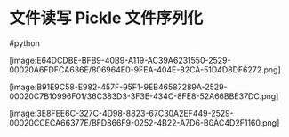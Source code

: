 # 文件读写 Pickle 文件序列化
#python


[image:E64DCDBE-BFB9-40B9-A119-AC39A6231550-2529-00020A6FDFCA636E/806964E0-9FEA-404E-82CA-51D4D8DF6272.png]

[image:B91E9C58-E982-457F-95F1-9EB46587289A-2529-00020C7B10996F01/36C383D3-3F3E-434C-8FE8-52A66BBE37DC.png]

[image:3E8FEE6C-327C-4D98-8823-67C30A2EF449-2529-00020CCECA66377E/BFD866F9-0252-4B22-A7D6-B0AC4D2F1160.png]
